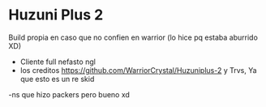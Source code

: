 # Huzuni Plus 2

Build propia en caso que no confien en warrior (lo hice pq estaba aburrido XD)

- Cliente full nefasto ngl
- los creditos https://github.com/WarriorCrystal/Huzuniplus-2 y Trvs, Ya que esto es un re skid


-ns que hizo packers pero bueno
xd
